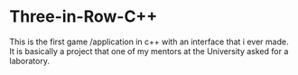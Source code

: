# Three-in-Row-C++
This is the first game /application in c++ with an interface that i ever made.
It is basically a project that one of my mentors at the University asked for a laboratory.
